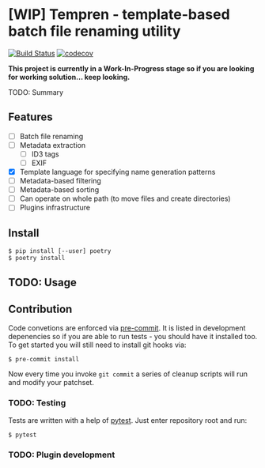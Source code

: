 # [WIP] Tempren - template-based batch file renaming utility
[![Build Status](https://travis-ci.org/idle-code/tempren.svg?branch=develop)](https://travis-ci.org/idle-code/tempren)
[![codecov](https://codecov.io/gh/idle-code/tempren/branch/develop/graph/badge.svg?token=1CR2PX6GYB)](https://codecov.io/gh/idle-code/tempren)

**This project is currently in a Work-In-Progress stage so if you are looking for working solution... keep looking.**

TODO: Summary

## Features
- [ ] Batch file renaming
- [ ] Metadata extraction
  - [ ] ID3 tags
  - [ ] EXIF
- [x] Template language for specifying name generation patterns
- [ ] Metadata-based filtering
- [ ] Metadata-based sorting
- [ ] Can operate on whole path (to move files and create directories)
- [ ] Plugins infrastructure

## Install
```console
$ pip install [--user] poetry
$ poetry install
```

## TODO: Usage

## Contribution
Code convetions are enforced via [pre-commit](https://pre-commit.com/). It is listed in development depenencies so if you are able to run tests - you should have it installed too.
To get started you will still need to install git hooks via:
```console
$ pre-commit install
```
Now every time you invoke `git commit` a series of cleanup scripts will run and modify your patchset.

### TODO: Testing
Tests are written with a help of [pytest](https://docs.pytest.org/en/latest/). Just enter repository root and run:
```console
$ pytest
```

### TODO: Plugin development

